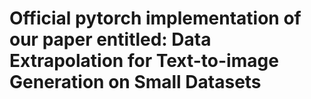# Official pytorch implementation of our paper entitled: Data Extrapolation for Text-to-image Generation on Small Datasets
